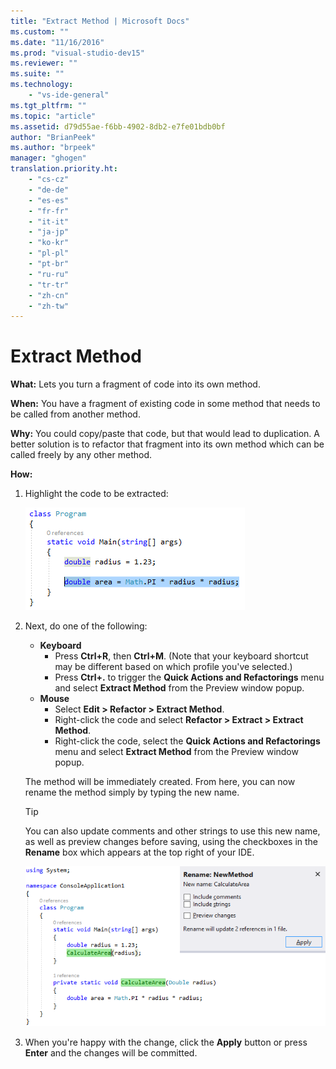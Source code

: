 ```yaml
---
title: "Extract Method | Microsoft Docs"
ms.custom: ""
ms.date: "11/16/2016"
ms.prod: "visual-studio-dev15"
ms.reviewer: ""
ms.suite: ""
ms.technology: 
    - "vs-ide-general"
ms.tgt_pltfrm: ""
ms.topic: "article"
ms.assetid: d79d55ae-f6bb-4902-8db2-e7fe01bdb0bf
author: "BrianPeek"
ms.author: "brpeek"
manager: "ghogen"
translation.priority.ht: 
    - "cs-cz"
    - "de-de"
    - "es-es"
    - "fr-fr"
    - "it-it"
    - "ja-jp"
    - "ko-kr"
    - "pl-pl"
    - "pt-br"
    - "ru-ru"
    - "tr-tr"
    - "zh-cn"
    - "zh-tw"
---
```


# Extract Method
**What:** Lets you turn a fragment of code into its own method.

**When:** You have a fragment of existing code in some method that needs to be called from another method.  

**Why:** You could copy/paste that code, but that would lead to duplication.  A better solution is to refactor that fragment into its own method which can be called freely by any other method.

**How:**

1. Highlight the code to be extracted:

   ![Highlighted code](media/extractmethod_highlight.png)

1. Next, do one of the following:
   * **Keyboard**
     * Press **Ctrl+R**, then **Ctrl+M**.  (Note that your keyboard shortcut may be different based on which profile you've selected.)
     * Press **Ctrl+.** to trigger the **Quick Actions and Refactorings** menu and select **Extract Method** from the Preview window popup.
   * **Mouse**
     * Select **Edit > Refactor > Extract Method**.
     * Right-click the code and select **Refactor > Extract > Extract Method**.
     * Right-click the code, select the **Quick Actions and Refactorings** menu and select **Extract Method** from the Preview window popup.

   The method will be immediately created.  From here, you can now rename the method simply by typing the new name.

   > [!TIP]
   > You can also update comments and other strings to use this new name, as well as preview changes before saving, using the checkboxes in the **Rename** box which appears at the top right of your IDE.

   ![Rename method](media/extractmethod_rename.png)

1. When you're happy with the change, click the **Apply** button or press **Enter** and the changes will be committed.
